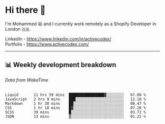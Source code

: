 # Hi there 👋

I'm Mohammed 😃 and I currently work remotely as a Shopify Developer in London 🇬🇧.

LinkedIn - https://www.linkedin.com/in/activecodex/
<br/>
Portfolio - https://www.activecodex.com/

---

## 📊 Weekly development breakdown
###### Data from WakaTime

<!--START_SECTION:waka-->

```text
Liquid       11 hrs 59 mins  ████████████████▓░░░░░░░░   67.08 %
JavaScript   2 hrs 9 mins    ███░░░░░░░░░░░░░░░░░░░░░░   12.10 %
Markdown     1 hr 30 mins    ██░░░░░░░░░░░░░░░░░░░░░░░   08.47 %
CSS          1 hr 18 mins    █▓░░░░░░░░░░░░░░░░░░░░░░░   07.28 %
SCSS         39 mins         █░░░░░░░░░░░░░░░░░░░░░░░░   03.72 %
JSON         13 mins         ▒░░░░░░░░░░░░░░░░░░░░░░░░   01.22 %
```

<!--END_SECTION:waka-->
